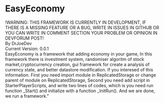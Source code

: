# EasyEconomy
  !WARNING: THIS FRAMEWORK IS CURRENTLY IN DEVELOPMENT, IF THERE IS A MISSING FEATURE OR A BUG, WRITE IN ISSUES IN GITHUB OR YOU CAN WRITE IN COMMENT SECTION YOUR PROBLEM OR OPINION IN DEVFORUM POST!   
  By DrJoeDev    
  Current Version: 0.0.1    
  EasyEconomy is a framework that adding economy in your game, In this framework there is investment system, randomiser algoritm of stock market,cryptocurrency creation,    gui framework for create a analysis of currency state, and better datastore modification. If you interesed of this information. First you need import module in ReplicatedStorage or     change parent of module on ReplicatedStorage, Second you need add script in StarterPlayerScripts, and write two lines of codes, which is you need run function _Start() and initialize     with a function _InitRun(). And we are done, we run a framework."
